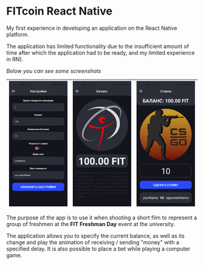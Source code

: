 # FITcoin React Native

My first experience in developing an application on the React Native platform.

The application has limited functionality due to the insufficient amount of time after which the application had to be ready, and my limited experience in RN).

*Below you can see some screenshots*

| ![screen1](.\screenshots\screen1.jpg) | ![screen2](.\screenshots\screen2.jpg) | ![screen3](.\screenshots\screen3.jpg) |
| ------------------------------------ | ------------------------------------ | ------------------------------------ |

The purpose of the app is to use it when shooting a short film to represent a group of freshmen at the **FIT Freshman Day** event at the university.

The application allows you to specify the current balance, as well as its change and play the animation of receiving / sending "money" with a specified delay. It is also possible to place a bet while playing a computer game.
